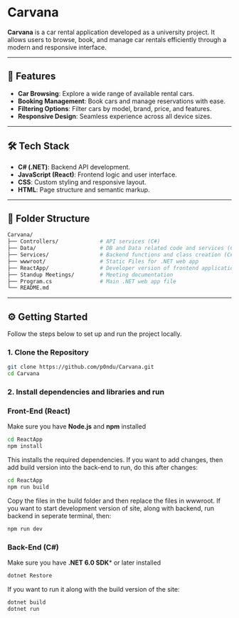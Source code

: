 # Carvana

**Carvana** is a car rental application developed as a university project. It allows users to browse, book, and manage car rentals efficiently through a modern and responsive interface.

---

## 🚗 Features

- **Car Browsing**: Explore a wide range of available rental cars.
- **Booking Management**: Book cars and manage reservations with ease.
- **Filtering Options**: Filter cars by model, brand, price, and features.
- **Responsive Design**: Seamless experience across all device sizes.

---

## 🛠 Tech Stack

- **C# (.NET)**: Backend API development.
- **JavaScript (React)**: Frontend logic and user interface.
- **CSS**: Custom styling and responsive layout.
- **HTML**: Page structure and semantic markup.

---

## 📁 Folder Structure
```bash
Carvana/
├── Controllers/             # API services (C#)
├── Data/                    # DB and Data related code and services (C#)
├── Services/                # Backend functions and class creation (C#)
├── wwwroot/                 # Static Files for .NET web app
├── ReactApp/                # Developer version of frontend application(React, JS, CSS)
├── Standup Meetings/        # Meeting documentation
├── Program.cs               # Main .NET web app file
└── README.md
```

---

## ⚙️ Getting Started

Follow the steps below to set up and run the project locally.

### 1. Clone the Repository

```bash
git clone https://github.com/p0ndu/Carvana.git
cd Carvana
```

### 2. Install dependencies and libraries and run

### Front-End (React)
Make sure you have **Node.js** and **npm** installed
```bash
cd ReactApp
npm install
```
This installs the required dependencies. If you want to add changes, then add build version into the back-end to run, do this after changes:
```bash
cd ReactApp
npm run build
```
Copy the files in the build folder and then replace the files in wwwroot.
If you want to start development version of site, along with backend, run backend in seperate terminal, then:
```bash
npm run dev
```

### Back-End (C#)
Make sure you have **.NET 6.0 SDK*** or later installed
```bash
dotnet Restore
```
If you want to run it along with the build version of the site:
```bash
dotnet build
dotnet run
```
